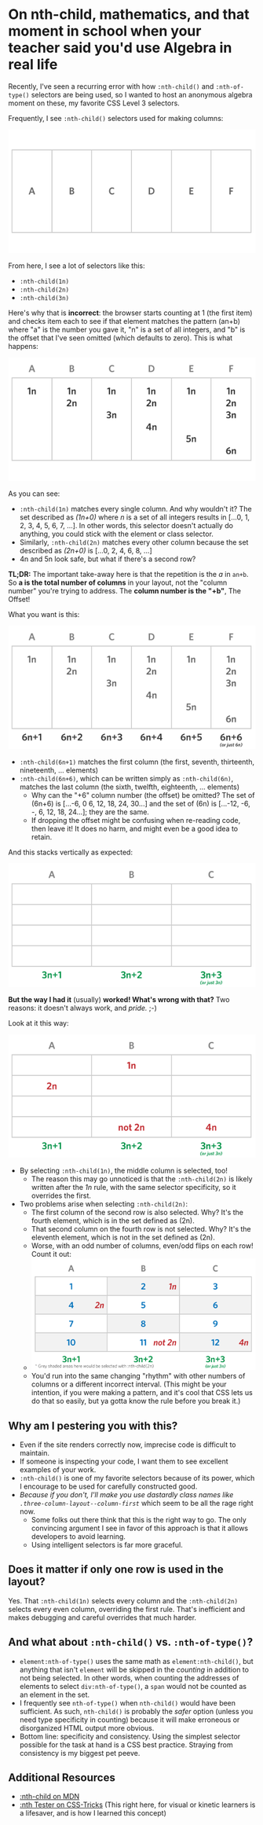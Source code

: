 # On nth-child, mathematics, and that moment in school when your teacher said you'd use Algebra in real life

Recently, I've seen a recurring error with how `:nth-child()` and `:nth-of-type()` selectors are being used, so I wanted to host an anonymous algebra moment on these, my favorite CSS Level 3 selectors.

Frequently, I see `:nth-child()` selectors used for making columns:

![Six Columns](/assets/nth-child/01-6-columns.gif)

From here, I see a lot of selectors like this:

- `:nth-child(1n)`
- `:nth-child(2n)`
- `:nth-child(3n)`

Here's why that is **incorrect**: the browser starts counting at 1 (the first item) and checks item each to see if that element matches the pattern (an+b) where "a" is the number you gave it, "n" is a set of all integers, and "b" is the offset that I've seen omitted (which defaults to zero). This is what happens:

![Six columns with all N values](/assets/nth-child/02-all-n-values.gif)

As you can see:

- `:nth-child(1n)` matches every single column. And why wouldn't it? The set described as _(1n+0)_ where _n_ is a set of all integers results in [...0, 1, 2, 3, 4, 5, 6, 7, ...]. In other words, this selector doesn't actually do anything, you could stick with the element or class selector.
- Similarly, `:nth-child(2n)` matches every other column because the set described as _(2n+0)_ is [...0, 2, 4, 6, 8, ...]
- 4n and 5n look safe, but what if there's a second row?

**TL;DR:** The important take-away here is that the repetition is the _a_ in `an+b`. So **a is the total number of columns** in your layout, not the "column number" you're trying to address. The **column number is the "+b"**, The Offset!

What you want is this:

![With correct N values](/assets/nth-child/03-correct-n-values.gif)

- `:nth-child(6n+1)` matches the first column (the first, seventh, thirteenth, nineteenth, ... elements)
- `:nth-child(6n+6)`, which can be written simply as `:nth-child(6n)`, matches the last column (the sixth, twelfth, eighteenth, ... elements)
  - Why can the "+6" column number (the offset) be omitted? The set of (6n+6) is [...-6, 0 6, 12, 18, 24, 30...] and the set of (6n) is [...-12, -6, -, 6, 12, 18, 24...]; they are the same.
  - If dropping the offset might be confusing when re-reading code, then leave it! It does no harm, and might even be a good idea to retain.

And this stacks vertically as expected:

![Three columns, multiple rows](/assets/nth-child/04-3-columns-with-correct-n-values.gif)

__But the way I had it__ (usually) __worked! What's wrong with that?__ Two reasons: it doesn't always work, and _pride._ ;-)

Look at it this way:

![Three columns, bad N values](/assets/nth-child/05-3-columns-with-bad-n-values.gif)

- By selecting `:nth-child(1n)`, the middle column is selected, too!
  - The reason this may go unnoticed is that the `:nth-child(2n)` is likely written after the _1n_ rule, with the same selector specificity, so it overrides the first.
- Two problems arise when selecting `:nth-child(2n)`:
  - The first column of the second row is also selected. Why? It's the fourth element, which is in the set defined as (2n).
  - That second column on the fourth row is not selected. Why? It's the eleventh element, which is not in the set defined as (2n).
  - Worse, with an odd number of columns, even/odd flips on each row! Count it out:
  - ![Three columns, counted out](/assets/nth-child/06-3-columns-indexed-with-2n-shadowing.gif)
  - You'd run into the same changing "rhythm" with other numbers of columns or a different incorrect interval. (This might be your intention, if you were making a pattern, and it's cool that CSS lets us do that so easily, but ya gotta know the rule before you break it.)

## Why am I pestering you with this?

- Even if the site renders correctly now, imprecise code is difficult to maintain.
- If someone is inspecting your code, I want them to see excellent examples of your work.
- `:nth-child()` is one of my favorite selectors because of its power, which I encourage to be used for carefully constructed good.
- _Because if you don't, I'll make you use dastardly class names like `.three-column-layout--column-first`_ which seem to be all the rage right now.
  - Some folks out there think that this is the right way to go. The only convincing argument I see in favor of this approach is that it allows developers to avoid learning.
  - Using intelligent selectors is far more graceful.

## Does it matter if only one row is used in the layout?

Yes. That `:nth-child(1n)` selects every column and the `:nth-child(2n)` selects every even column, overriding the first rule. That's inefficient and makes debugging and careful overrides that much harder.

## And what about `:nth-child()` vs. `:nth-of-type()`?

- `element:nth-of-type()` uses the same math as `element:nth-child()`, but anything that isn't `element` will be skipped in the _counting_ in addition to not being selected. In other words, when counting the addresses of elements to select `div:nth-of-type()`, a `span` would not be counted as an element in the set.
- I frequently see `nth-of-type()` when `nth-child()` would have been sufficient. As such, `nth-child()` is probably the _safer_ option (unless you need type specificity in counting) because it will make erroneous or disorganized HTML output more obvious.
- Bottom line: specificity and consistency. Using the simplest selector possible for the task at hand is a CSS best practice. Straying from consistency is my biggest pet peeve.

## Additional Resources

- [:nth-child on MDN](https://developer.mozilla.org/en-US/docs/Web/CSS/:nth-child)
- [:nth Tester on CSS-Tricks](http://css-tricks.com/examples/nth-child-tester/) (This right here, for visual or kinetic learners is a lifesaver, and is how I learned this concept)
